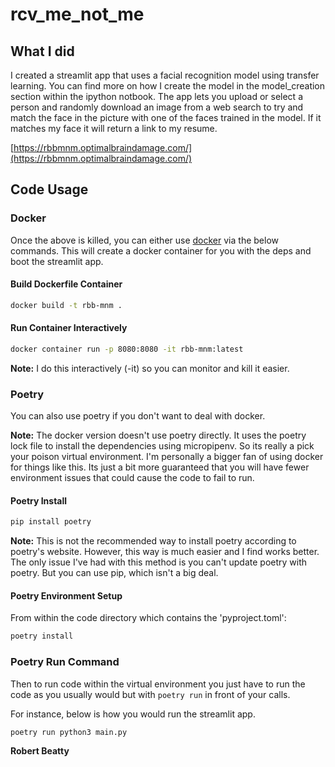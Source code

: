 # rcv_me_not_me

## What I did

I created a streamlit app that uses a facial recognition model using transfer learning. You can find more on how I create the model in the model_creation section within the ipython notbook. The app lets you upload or select a person and randomly download an image from a web search to try and match the face in the picture with one of the faces trained in the model. If it matches my face it will return a link to my resume.

[https://rbbmnm.optimalbraindamage.com/](https://rbbmnm.optimalbraindamage.com/)

## Code Usage

### Docker

Once the above is killed, you can either use [docker](https://www.docker.com/get-started) via the below commands. This will create a docker container for you with the deps and boot the streamlit app.

#### Build Dockerfile Container

```bash
docker build -t rbb-mnm .
```

#### Run Container Interactively

```bash
docker container run -p 8080:8080 -it rbb-mnm:latest
```

**Note:** I do this interactively (-it) so you can monitor and kill it easier.

### Poetry

You can also use poetry if you don't want to deal with docker.

**Note:** The docker version doesn't use poetry directly. It uses the poetry lock file to install the dependencies using micropipenv. So its really a pick your poison virtual environment. I'm personally a bigger fan of using docker for things like this. Its just a bit more guaranteed that you will have fewer environment issues that could cause the code to fail to run.

#### Poetry Install

```bash
pip install poetry
```

**Note:** This is not the recommended way to install poetry according to poetry's website. However, this way is much easier and I find works better. The only issue I've had with this method is you can't update poetry with poetry. But you can use pip, which isn't a big deal.

#### Poetry Environment Setup

From within the code directory which contains the 'pyproject.toml':

```bash
poetry install
```

### Poetry Run Command

Then to run code within the virtual environment you just have to run the code as you usually would but with `poetry run` in front of your calls.

For instance, below is how you would run the streamlit app.

```bash
poetry run python3 main.py
```

**Robert Beatty**